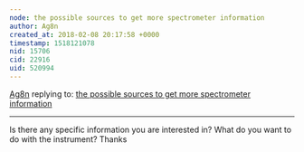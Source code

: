 ```yaml
---
node: the possible sources to get more spectrometer information 
author: Ag8n
created_at: 2018-02-08 20:17:58 +0000
timestamp: 1518121078
nid: 15706
cid: 22916
uid: 520994
---
```




[Ag8n](../profile/Ag8n) replying to: [the possible sources to get more spectrometer information ](../notes/Vendy/02-08-2018/the-possible-sources-to-get-more-spectrometer-information)

----
Is there any specific information you are interested in?  What do you want to do with the instrument?  Thanks